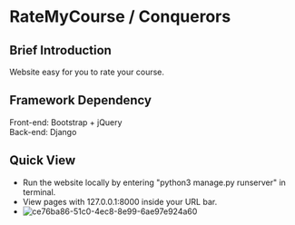 # RateMyCourse / Conquerors    

## Brief Introduction  
Website easy for you to rate your course.  

## Framework Dependency  
Front-end: Bootstrap + jQuery  
Back-end: Django  

## Quick View  
- Run the website locally by entering "python3 manage.py runserver" in terminal.  
- View pages with 127.0.0.1:8000 inside your URL bar.  
- ![ce76ba86-51c0-4ec8-8e99-6ae97e924a60](https://user-images.githubusercontent.com/19208101/34762531-17bb2c12-f623-11e7-92e6-d0cd95d6b63c.png)

